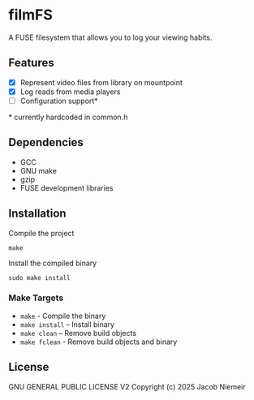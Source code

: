 # filmFS
A FUSE filesystem that allows you to log your viewing habits.

## Features
- [x] Represent video files from library on mountpoint
- [x] Log reads from media players
- [ ] Configuration support*

\* currently hardcoded in common.h

## Dependencies
* GCC
* GNU make
* gzip
* FUSE development libraries

## Installation
Compile the project
```
make
```
Install the compiled binary
```
sudo make install
```

### Make Targets 
- `make` - Compile the binary
- `make install` – Install binary
- `make clean` – Remove build objects
- `make fclean` - Remove build objects and binary

## License
GNU GENERAL PUBLIC LICENSE V2
Copyright (c) 2025 Jacob Niemeir
